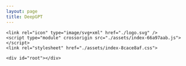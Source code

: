 ```yaml
---
layout: page
title: DeepGPT
---
```


    <link rel="icon" type="image/svg+xml" href="./logo.svg" />
    <script type="module" crossorigin src="./assets/index-66a97aab.js"></script>
    <link rel="stylesheet" href="./assets/index-8cace8af.css">

    <div id="root"></div>